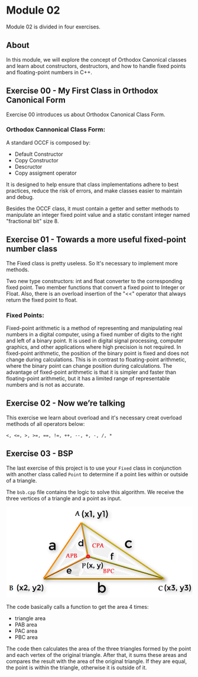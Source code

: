 # Module 02

Module 02 is divided in four exercises. 

## About

In this module, we will explore the concept of Orthodox Canonical classes and learn about constructors, destructors, and how to handle fixed points and floating-point numbers in C++.

## Exercise 00 - My First Class in Orthodox Canonical Form

Exercise 00 introduces us about Orthodox Canonical Class Form.

### Orthodox Cannonical Class Form:

A standard OCCF is composed by:<br>
- Default Constructor<br>
- Copy Constructor<br>
- Descructor<br>
- Copy assigment operator

It is designed to help ensure that class implementations adhere to best practices, reduce the risk of errors, and make classes easier to maintain and debug.


Besides the OCCF class, it must contain a getter and setter methods to manipulate an integer fixed point value and a static constant integer named "fractional bit" size 8.


## Exercise 01 - Towards a more useful fixed-point number class

The Fixed class is pretty useless. So It's necessary to implement more methods. 

Two new type constructors: int and float converter to the corresponding fixed point. Two member functions that convert a fixed point to Integer or Float. Also, there is an overload insertion of the "<<" operator that always return the fixed point to float.


### Fixed Points: 

Fixed-point arithmetic is a method of representing and manipulating real numbers in a digital computer, using a fixed number of digits to the right and left of a binary point. It is used in digital signal processing, computer graphics, and other applications where high precision is not required. In fixed-point arithmetic, the position of the binary point is fixed and does not change during calculations. This is in contrast to floating-point arithmetic, where the binary point can change position during calculations. The advantage of fixed-point arithmetic is that it is simpler and faster than floating-point arithmetic, but it has a limited range of representable numbers and is not as accurate.

## Exercise 02 - Now we’re talking

This exercise we learn about overload and it's necessary creat overload metlhods of all operators below:

	<, <=, >, >=, ==, !=, ++, --, +, -, /, *

## Exercise 03 - BSP

The last exercise of this project is to use your `Fixed` class in conjunction with another class called `Point` to determine if a point lies within or outside of a triangle.

The `bsb.cpp` file contains the logic to solve this algorithm. We receive the three vertices of a triangle and a point as input.

![triangle.eg](images/triangle_ex.png)

The code basically calls a function to get the area 4 times:

- triangle area
- PAB area
- PAC area
- PBC area

The code then calculates the area of the three triangles formed by the point and each vertex of the original triangle. After that, it sums these areas and compares the result with the area of the original triangle. If they are equal, the point is within the triangle, otherwise it is outside of it.